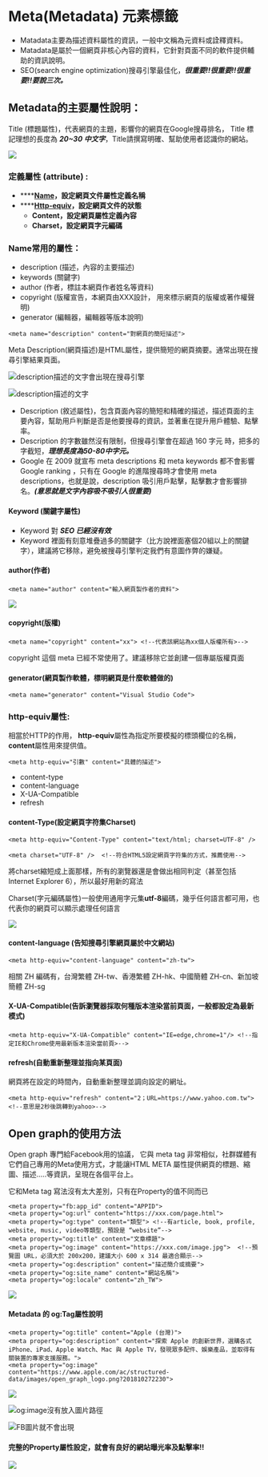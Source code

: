 # Meta\(Metadata\) 元素標籤

* Matadata主要為描述資料屬性的資訊，一般中文稱為元資料或詮釋資料。
* Matadata是屬於一個網頁非核心內容的資料，它針對頁面不同的軟件提供輔助的資訊說明。
* SEO\(search engine optimization\)搜尋引擎最佳化，_**很重要!!很重要!!很重要!!要說三次。**_

## Metadata的主要屬性說明：

Title \(標題屬性\)，代表網頁的主題，影響你的網頁在Google搜尋排名， Title 標記理想的長度為 _**20~30 中文字**_，Title請撰寫明確、幫助使用者認識你的網站。 

![](../.gitbook/assets/image%20%2825%29.png)

###  定義屬性 \(attribute\) :

* \*\*\*\*[**Name**](meta-element-tag.md#name-chang-yong-de-content-she-ding-shu-xing-you)**，設定網頁文件屬性定義名稱** 
* \*\*\*\*[**Http-equiv**](meta-element-tag.md#httpequiv-de-content-she-ding-shu-xing-you)**，設定網頁文件的狀態** 
  * **Content，設定網頁屬性定義內容**
  * **Charset，設定網頁字元編碼** 

###  **Name常用的屬性：**

* description \(描述，內容的主要描述\)
* keywords \(關鍵字\) 
* author \(作者，標註本網頁作者姓名等資料\)
* copyright \(版權宣告，本網頁由XXX設計， 用來標示網頁的版權或著作權聲明\) 
* generator \(編輯器，編輯器等版本說明\) 

```markup
<meta name="description" content="對網頁的簡短描述">
```

Meta Description\(網頁描述\)是HTML屬性，提供簡短的網頁摘要。通常出現在搜尋引擎結果頁面。

![description&#x63CF;&#x8FF0;&#x7684;&#x6587;&#x5B57;&#x6703;&#x51FA;&#x73FE;&#x5728;&#x641C;&#x5C0B;&#x5F15;&#x64CE;](../.gitbook/assets/image%20%2813%29.png)

![description&#x63CF;&#x8FF0;&#x7684;&#x6587;&#x5B57;](../.gitbook/assets/image%20%287%29.png)

* Description \(敘述屬性\)，包含頁面內容的簡短和精確的描述，描述頁面的主要內容，幫助用戶判斷是否是他要搜尋的資訊，並著重在提升用戶體驗、點擊率。
* Description 的字數雖然沒有限制，但搜尋引擎會在超過 160 字元 時，把多的字截短，_**理想長度為50-80中字元。**_
* Google 在 2009 就宣布 meta descriptions 和 meta keywords 都不會影響 Google ranking ，只有在 Google 的進階搜尋時才會使用 meta descriptions，也就是說，description 吸引用戶點擊，點擊數才會影響排名。_**\(意思就是文字內容吸不吸引人很重要\)**_

#### Keyword \(關鍵字屬性\)

* Keyword 對 _**SEO 已經沒有效**_
* Keyword 裡面有刻意堆疊過多的關鍵字（比方說裡面塞個20組以上的關鍵字），建議將它移除，避免被搜尋引擎判定我們有意圖作弊的嫌疑。

#### author\(作者\)

```markup
<meta name="author" content="輸入網頁製作者的資料">
```

![](../.gitbook/assets/image%20%285%29.png)

#### copyright\(版權\)

```markup
<meta name="copyright" content="xx"> <!--代表該網站為xx個人版權所有>-->
```

copyright 這個 meta 已經不常使用了。建議移除它並創建一個專屬版權頁面

#### generator\(網頁製作軟體，標明網頁是什麼軟體做的\)

```markup
<meta name="generator" content="Visual Studio Code">
```

### http-equiv屬性:

相當於HTTP的作用， **http-equiv**屬性為指定所要模擬的標頭欄位的名稱，**content**屬性用來提供值。

```markup
<meta http-equiv="引數" content="具體的描述">
```

* content-type
* content-language
* X-UA-Compatible
* refresh

#### content-Type\(設定網頁字符集Charset\)

```markup
<meta http-equiv="Content-Type" content="text/html; charset=UTF-8" />
```

```markup
<meta charset="UTF-8" />  <!--符合HTML5設定網頁字符集的方式，推薦使用-->
```

將charset縮短成上面那樣，所有的瀏覽器還是會做出相同判定（甚至包括Internet Explorer 6），所以最好用新的寫法

Charset\(字元編碼屬性\)一般使用通用字元集**utf-8**編碼，幾乎任何語言都可用，也代表你的網頁可以顯示處理任何語言

![](../.gitbook/assets/image%20%282%29.png)

#### content-language \(告知搜尋引擎網頁屬於中文網站\)

```markup
<meta http-equiv="content-language" content="zh-tw">
```

 相關 ZH 編碼有，台灣繁體 ZH-tw、香港繁體 ZH-hk、中國簡體 ZH-cn、新加坡簡體 ZH-sg  


#### X-UA-Compatible\(告訴瀏覽器採取何種版本渲染當前頁面，一般都設定為最新模式\)

```markup
<meta http-equiv="X-UA-Compatible" content="IE=edge,chrome=1"/> <!--指定IE和Chrome使用最新版本渲染當前頁>-->
```

#### refresh\(自動重新整理並指向某頁面\)

網頁將在設定的時間內，自動重新整理並調向設定的網址。

```markup
<meta http-equiv="refresh" content="2；URL=https://www.yahoo.com.tw"> <!--意思是2秒後跳轉到yahoo>-->
```

## Open graph的使用方法

Open graph 專門給Facebook用的協議， 它與 meta tag 非常相似，社群媒體有它們自己專用的Meta使用方式，才能讓HTML META 屬性提供網頁的標題、縮圖、描述.....等資訊，呈現在各個平台上。

它和Meta tag 寫法沒有太大差別，只有在Property的值不同而已

```markup
<meta property="fb:app_id" content="APPID">
<meta property="og:url" content="https://xxx.com/page.html">
<meta property="og:type" content="類型"> <!--有article, book, profile, website, music, video等類型，預設是 “website”-->
<meta property="og:title" content="文章標題">
<meta property="og:image" content="https://xxx.com/image.jpg">  <!--預覽圖 URL，必須大於 200x200，建議大小 600 x 314 最適合顯示-->
<meta property="og:description" content="描述簡介或摘要">
<meta property="og:site_name" content="網站名稱">
<meta property="og:locale" content="zh_TW">
```

![](../.gitbook/assets/image%20%2828%29.png)

#### Metadata 的 og:Tag屬性說明

```markup
<meta property="og:title" content="Apple (台灣)">
<meta property="og:description" content="探索 Apple 的創新世界，選購各式 iPhone、iPad、Apple Watch、Mac 與 Apple TV，發現眾多配件、娛樂產品，並取得有關裝置的專家支援服務。">
<meta property="og:image" content="https://www.apple.com/ac/structured-data/images/open_graph_logo.png?201810272230">
```

![](../.gitbook/assets/image%20%2826%29.png)

![og:image&#x6C92;&#x6709;&#x653E;&#x5165;&#x5716;&#x7247;&#x8DEF;&#x5F91;](../.gitbook/assets/image%20%2817%29.png)

![FB&#x5716;&#x7247;&#x5C31;&#x4E0D;&#x6703;&#x51FA;&#x73FE;](../.gitbook/assets/image%20%2829%29.png)

#### 完整的Property屬性設定，就會有良好的網站曝光率及點擊率!!

![](../.gitbook/assets/image%20%286%29.png)

